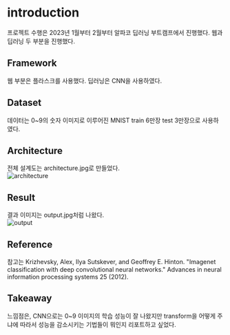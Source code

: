 # introduction
프로젝트 수행은 2023년 1월부터 2월부터 알파코 딥러닝 부트캠프에서 진행했다. 웹과 딥러닝 두 부분을 진행했다. 

## Framework
웹 부분은 플라스크를 사용했다. 딥러닝은 CNN을 사용하였다. 

## Dataset
데이터는 0\~9의 숫자 이미지로 이루어진 MNIST train 6만장 test 3만장으로 사용하였다. 

## Architecture
전체 설계도는 architecture.jpg로 만들었다.<br>
![architecture](https://github.com/choiyongwoo/test/assets/50268222/ea3e4f9c-3451-42d8-b07f-5e50ef315068)<br>

## Result
결과 이미지는 output.jpg처럼 나왔다. <br>
![output](https://github.com/choiyongwoo/test/assets/50268222/039d065b-3950-467e-a31d-471fdf0b17e1)

## Reference
참고는 Krizhevsky, Alex, Ilya Sutskever, and Geoffrey E. Hinton. "Imagenet classification with deep convolutional neural networks." Advances in neural information processing systems 25 (2012).

## Takeaway
느낌점은, CNN으로는 0~9 이미지의 학습 성능이 잘 나왔지만 transform을 어떻게 주냐에 따라서 성능을 감소시키는 기법들이 뭐인지 리포트하고 싶었다.

